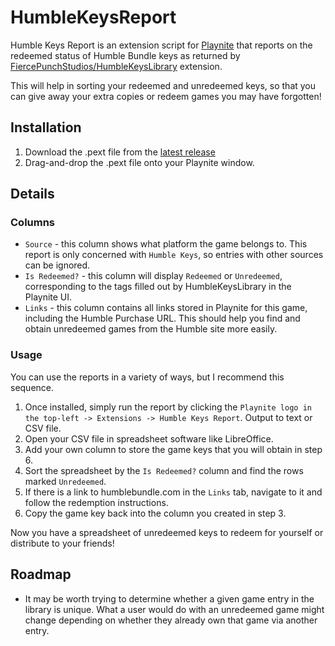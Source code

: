 # HumbleKeysReport
Humble Keys Report is an extension script for [Playnite](https://playnite.link/) that reports on the redeemed status of Humble Bundle keys as returned by [FiercePunchStudios/HumbleKeysLibrary](https://github.com/FiercePunchStudios/HumbleKeysLibrary) extension.

This will help in sorting your redeemed and unredeemed keys, so that you can give away your extra copies or redeem games you may have forgotten!

## Installation
1. Download the .pext file from the [latest release](https://github.com/FiercePunchStudios/HumbleKeysReport/releases)
2. Drag-and-drop the .pext file onto your Playnite window.

## Details
### Columns
* `Source` - this column shows what platform the game belongs to. This report is only concerned with `Humble Keys`, so entries with other sources can be ignored.
* `Is Redeemed?` - this column will display `Redeemed` or `Unredeemed`, corresponding to the tags filled out by HumbleKeysLibrary in the Playnite UI.
* `Links` - this column contains all links stored in Playnite for this game, including the Humble Purchase URL. This should help you find and obtain unredeemed games from the Humble site more easily.

### Usage
You can use the reports in a variety of ways, but I recommend this sequence.
1. Once installed, simply run the report by clicking the `Playnite logo in the top-left -> Extensions -> Humble Keys Report`. Output to text or CSV file.
2. Open your CSV file in spreadsheet software like LibreOffice.
3. Add your own column to store the game keys that you will obtain in step 6.
4. Sort the spreadsheet by the `Is Redeemed?` column and find the rows marked `Unredeemed`.
5. If there is a link to humblebundle.com in the `Links` tab, navigate to it and follow the redemption instructions.
6. Copy the game key back into the column you created in step 3.

Now you have a spreadsheet of unredeemed keys to redeem for yourself or distribute to your friends!

## Roadmap
* It may be worth trying to determine whether a given game entry in the library is unique. What a user would do with an unredeemed game might change depending on whether they already own that game via another entry.
